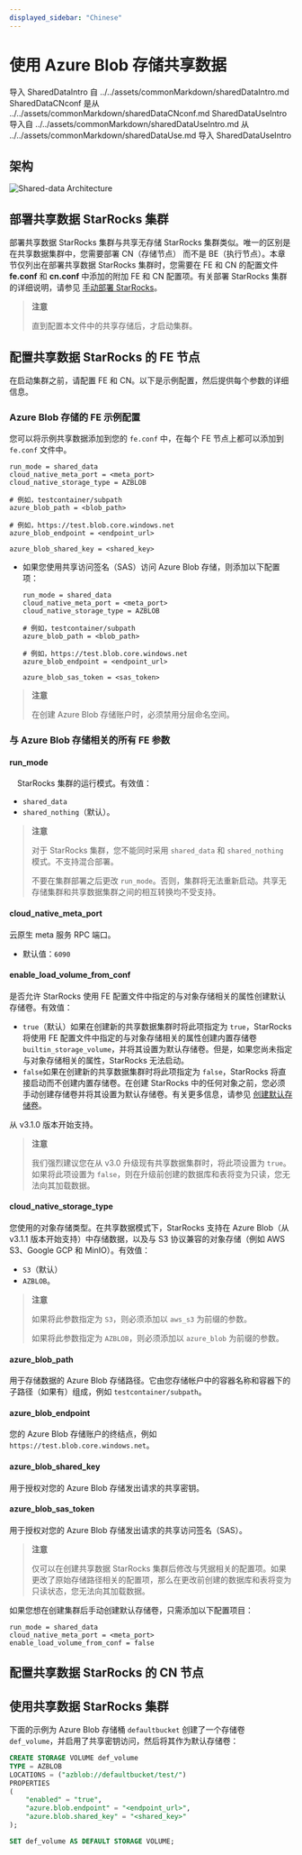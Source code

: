 ```yaml
---
displayed_sidebar: "Chinese"
---
```


# 使用 Azure Blob 存储共享数据

导入 SharedDataIntro 自 ../../assets/commonMarkdown/sharedDataIntro.md
SharedDataCNconf 是从 ../../assets/commonMarkdown/sharedDataCNconf.md
SharedDataUseIntro 导入自 ../../assets/commonMarkdown/sharedDataUseIntro.md
从 ../../assets/commonMarkdown/sharedDataUse.md 导入 SharedDataUseIntro

<SharedDataIntro />

## 架构

![Shared-data Architecture](../../assets/share_data_arch.png)

## 部署共享数据 StarRocks 集群

部署共享数据 StarRocks 集群与共享无存储 StarRocks 集群类似。唯一的区别是在共享数据集群中，您需要部署 CN（存储节点） 而不是 BE（执行节点）。本章节仅列出在部署共享数据 StarRocks 集群时，您需要在 FE 和 CN 的配置文件 **fe.conf** 和 **cn.conf** 中添加的附加 FE 和 CN 配置项。有关部署 StarRocks 集群的详细说明，请参见 [手动部署 StarRocks](../../deployment/deploy_manually.md)。

> **注意**
>
> 直到配置本文件中的共享存储后，才启动集群。

## 配置共享数据 StarRocks 的 FE 节点

在启动集群之前，请配置 FE 和 CN。以下是示例配置，然后提供每个参数的详细信息。

### Azure Blob 存储的 FE 示例配置

您可以将示例共享数据添加到您的 `fe.conf` 中，在每个 FE 节点上都可以添加到 `fe.conf` 文件中。


  ```Properties
  run_mode = shared_data
  cloud_native_meta_port = <meta_port>
  cloud_native_storage_type = AZBLOB

  # 例如，testcontainer/subpath
  azure_blob_path = <blob_path>

  # 例如，https://test.blob.core.windows.net
  azure_blob_endpoint = <endpoint_url>

  azure_blob_shared_key = <shared_key>
  ```

- 如果您使用共享访问签名（SAS）访问 Azure Blob 存储，则添加以下配置项：

  ```Properties
  run_mode = shared_data
  cloud_native_meta_port = <meta_port>
  cloud_native_storage_type = AZBLOB

  # 例如，testcontainer/subpath
  azure_blob_path = <blob_path>

  # 例如，https://test.blob.core.windows.net
  azure_blob_endpoint = <endpoint_url>

  azure_blob_sas_token = <sas_token>
  ```

> **注意**
>
> 在创建 Azure Blob 存储账户时，必须禁用分层命名空间。

### 与 Azure Blob 存储相关的所有 FE 参数


#### run_mode

　StarRocks 集群的运行模式。有效值：

- `shared_data`
- `shared_nothing`（默认）。

> **注意**
>
> 对于 StarRocks 集群，您不能同时采用 `shared_data` 和 `shared_nothing` 模式。不支持混合部署。
>
> 不要在集群部署之后更改 `run_mode`。否则，集群将无法重新启动。共享无存储集群和共享数据集群之间的相互转换均不受支持。

#### cloud_native_meta_port

云原生 meta 服务 RPC 端口。

- 默认值：`6090`

#### enable_load_volume_from_conf

是否允许 StarRocks 使用 FE 配置文件中指定的与对象存储相关的属性创建默认存储卷。有效值：

- `true`（默认）如果在创建新的共享数据集群时将此项指定为 `true`，StarRocks 将使用 FE 配置文件中指定的与对象存储相关的属性创建内置存储卷 `builtin_storage_volume`，并将其设置为默认存储卷。但是，如果您尚未指定与对象存储相关的属性，StarRocks 无法启动。
- `false`如果在创建新的共享数据集群时将此项指定为 `false`，StarRocks 将直接启动而不创建内置存储卷。在创建 StarRocks 中的任何对象之前，您必须手动创建存储卷并将其设置为默认存储卷。有关更多信息，请参见 [创建默认存储卷](#创建默认存储卷)。

从 v3.1.0 版本开始支持。

> **注意**
>
> 我们强烈建议您在从 v3.0 升级现有共享数据集群时，将此项设置为 `true`。如果将此项设置为 `false`，则在升级前创建的数据库和表将变为只读，您无法向其加载数据。

#### cloud_native_storage_type

您使用的对象存储类型。在共享数据模式下，StarRocks 支持在 Azure Blob（从 v3.1.1 版本开始支持）中存储数据，以及与 S3 协议兼容的对象存储（例如 AWS S3、Google GCP 和 MinIO）。有效值：

- `S3`（默认）
- `AZBLOB`。

> **注意**
>
> 如果将此参数指定为 `S3`，则必须添加以 `aws_s3` 为前缀的参数。
>
> 如果将此参数指定为 `AZBLOB`，则必须添加以 `azure_blob` 为前缀的参数。

#### azure_blob_path

用于存储数据的 Azure Blob 存储路径。它由您存储帐户中的容器名称和容器下的子路径（如果有）组成，例如 `testcontainer/subpath`。

#### azure_blob_endpoint

您的 Azure Blob 存储账户的终结点，例如 `https://test.blob.core.windows.net`。

#### azure_blob_shared_key

用于授权对您的 Azure Blob 存储发出请求的共享密钥。

#### azure_blob_sas_token

用于授权对您的 Azure Blob 存储发出请求的共享访问签名（SAS）。

> **注意**
>
> 仅可以在创建共享数据 StarRocks 集群后修改与凭据相关的配置项。如果更改了原始存储路径相关的配置项，那么在更改前创建的数据库和表将变为只读状态，您无法向其加载数据。

如果您想在创建集群后手动创建默认存储卷，只需添加以下配置项目：

```Properties
run_mode = shared_data
cloud_native_meta_port = <meta_port>
enable_load_volume_from_conf = false
```

## 配置共享数据 StarRocks 的 CN 节点

<SharedDataCNconf />

## 使用共享数据 StarRocks 集群

<SharedDataUseIntro />

下面的示例为 Azure Blob 存储桶 `defaultbucket` 创建了一个存储卷 `def_volume`，并启用了共享密钥访问，然后将其作为默认存储卷：

```SQL
CREATE STORAGE VOLUME def_volume
TYPE = AZBLOB
LOCATIONS = ("azblob://defaultbucket/test/")
PROPERTIES
(
    "enabled" = "true",
    "azure.blob.endpoint" = "<endpoint_url>",
    "azure.blob.shared_key" = "<shared_key>"
);

SET def_volume AS DEFAULT STORAGE VOLUME;
```

<SharedDataUse />